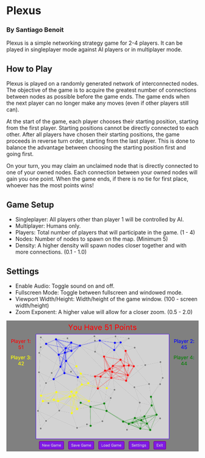 # Plexus
### By Santiago Benoit
Plexus is a simple networking strategy game for 2-4 players. It can be played in singleplayer mode against AI players or in multiplayer mode.

## How to Play
Plexus is played on a randomly generated network of interconnected nodes. The objective of the game is to acquire the greatest number of connections between nodes as possible before the game ends. The game ends when the next player can no longer make any moves (even if other players still can).

At the start of the game, each player chooses their starting position, starting from the first player. Starting positions cannot be directly connected to each other. After all players have chosen their starting positions, the game proceeds in reverse turn order, starting from the last player. This is done to balance the advantage between choosing the starting position first and going first.

On your turn, you may claim an unclaimed node that is directly connected to one of your owned nodes. Each connection between your owned nodes will gain you one point. When the game ends, if there is no tie for first place, whoever has the most points wins!

## Game Setup
- Singleplayer: All players other than player 1 will be controlled by AI.
- Multiplayer: Humans only.
- Players: Total number of players that will participate in the game. (1 - 4)
- Nodes: Number of nodes to spawn on the map. (Minimum 5)
- Density: A higher density will spawn nodes closer together and with more connections. (0.1 - 1.0)

## Settings
- Enable Audio: Toggle sound on and off.
- Fullscreen Mode: Toggle between fullscreen and windowed mode.
- Viewport Width/Height: Width/height of the game window. (100 - screen width/height)
- Zoom Exponent: A higher value will allow for a closer zoom. (0.5 - 2.0)


![Plexus Screenshot](/images/plexus_screenshot.png?raw=true)
